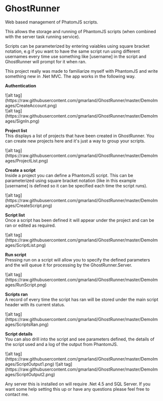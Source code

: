 GhostRunner
===========

Web based management of PhatomJS scripts.

This allows the storage and running of PhantomJS scripts (when combined with the server task running service). 

Scripts can be parameterized by entering vaiables using square bracket notation, e.g if you want to have the same script run using different usernames every time use something like [username] in the script and GhostRunner will prompt for it when ran.

This project really was made to familiarize myself with PhantomJS and write something new in .Net MVC. The app works in the following way.

<p><b>Authentication</b></p>
![alt tag](https://raw.githubusercontent.com/gmarland/GhostRunner/master/DemoImages/CreateAccount.png)
<div>![alt tag](https://raw.githubusercontent.com/gmarland/GhostRunner/master/DemoImages/SignIn.png)
<br/>
<p><b>Project list</b><br/>This displays a list of projects that have been created in GhostRunner. You can create new projects here and it's just a way to group your scripts.</p>
![alt tag](https://raw.githubusercontent.com/gmarland/GhostRunner/master/DemoImages/ProjectList.png)
<br/>
<p><b>Create a script</b><br>Inside a project you can define a PhantomJS script. This can be parameterized using square bracket notation (like in this example [username] is defined so it can be specified each time the script runs).</p>
![alt tag](https://raw.githubusercontent.com/gmarland/GhostRunner/master/DemoImages/CreateScript.png)
<br/>
<p><b>Script list</b><br>Once a script has been defined it will appear under the project and can be ran or edited as required.</p>
![alt tag](https://raw.githubusercontent.com/gmarland/GhostRunner/master/DemoImages/ScriptList.png)
<br/>
<p><b>Run script</b><br>Pressing run on a script will allow you to specify the defined parameters and the will queue it for processing by the GhostRunner.Server.</p>
![alt tag](https://raw.githubusercontent.com/gmarland/GhostRunner/master/DemoImages/RunScript.png)
<br/>
<p><b>Scripts ran</b><br>A record of every time the script has ran will be stored under the main script header with its current status.</p>
![alt tag](https://raw.githubusercontent.com/gmarland/GhostRunner/master/DemoImages/ScriptsRan.png)
<br/>
<p><b>Script details</b><br>You can also drill into the script and see parameters defined, the details of the script used and a log of the output from PhantomJS.</p>
![alt tag](https://raw.githubusercontent.com/gmarland/GhostRunner/master/DemoImages/ScriptOutput1.png)
![alt tag](https://raw.githubusercontent.com/gmarland/GhostRunner/master/DemoImages/ScriptOutput2.png)

Any server this is installed on will require .Net 4.5 and SQL Server. If you want some help setting this up or have any questions please feel free to contact me.
